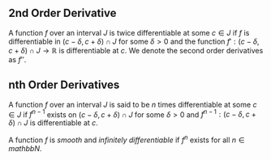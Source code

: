 ## 2nd Order Derivative

A function $f$ over an interval $J$ is twice differentiable at some $c \in J$ if $f$ is differentiable in $(c - \delta, c + \delta) \cap J$ for some $\delta>0$ and the function $f':(c-\delta, c+\delta)\cap J \to \mathbb{R}$ is differentiable at $c$. We denote the second order derivatives as $f''$.

## nth Order Derivatives

A function $f$ over an interval $J$ is said to be $n$ times differentiable at some $c \in J$ if $f^{n-1}$ exists on $(c- \delta, c+\delta)\cap J$ for some $\delta > 0$ and $f^{n-1}:(c-\delta, c+\delta)\cap J$ is  differentiable at $c$.

A function $f$ is *smooth* and *infinitely differentiable* if $f^{n}$ exists for all $n \in mathbb{N}$. 